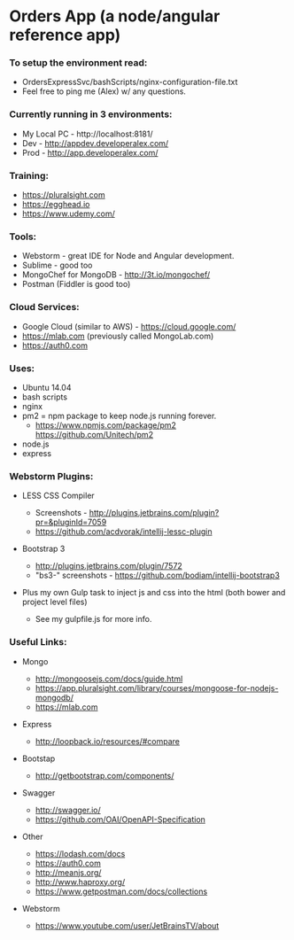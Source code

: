 # Orders App (a node/angular reference app)

### To setup the environment read:
* OrdersExpressSvc/bashScripts/nginx-configuration-file.txt
* Feel free to ping me (Alex) w/ any questions.

### Currently running in 3 environments:
* My Local PC - http://localhost:8181/
* Dev - http://appdev.developeralex.com/
* Prod - http://app.developeralex.com/

### Training:
* https://pluralsight.com
* https://egghead.io
* https://www.udemy.com/

### Tools:
* Webstorm - great IDE for Node and Angular development.
* Sublime - good too
* MongoChef for MongoDB - http://3t.io/mongochef/
* Postman (Fiddler is good too)

### Cloud Services:
* Google Cloud (similar to AWS) - https://cloud.google.com/
* https://mlab.com (previously called MongoLab.com)
* https://auth0.com

### Uses:
* Ubuntu 14.04
* bash scripts
* nginx
* pm2 = npm package to keep node.js running forever.
  - https://www.npmjs.com/package/pm2  https://github.com/Unitech/pm2
* node.js
* express

### Webstorm Plugins:
* LESS CSS Compiler
  - Screenshots - http://plugins.jetbrains.com/plugin?pr=&pluginId=7059
  - https://github.com/acdvorak/intellij-lessc-plugin

* Bootstrap 3
  - http://plugins.jetbrains.com/plugin/7572
  - "bs3-" screenshots - https://github.com/bodiam/intellij-bootstrap3

* Plus my own Gulp task to inject js and css into the html (both bower and project level files)
  - See my gulpfile.js for more info.


### Useful Links:
* Mongo
  - http://mongoosejs.com/docs/guide.html
  - https://app.pluralsight.com/library/courses/mongoose-for-nodejs-mongodb/
  - https://mlab.com

* Express
  - http://loopback.io/resources/#compare

* Bootstap
  - http://getbootstrap.com/components/

* Swagger
  - http://swagger.io/
  - https://github.com/OAI/OpenAPI-Specification

* Other
  - https://lodash.com/docs
  - https://auth0.com
  - http://meanjs.org/
  - http://www.haproxy.org/
  - https://www.getpostman.com/docs/collections

* Webstorm
  - https://www.youtube.com/user/JetBrainsTV/about
